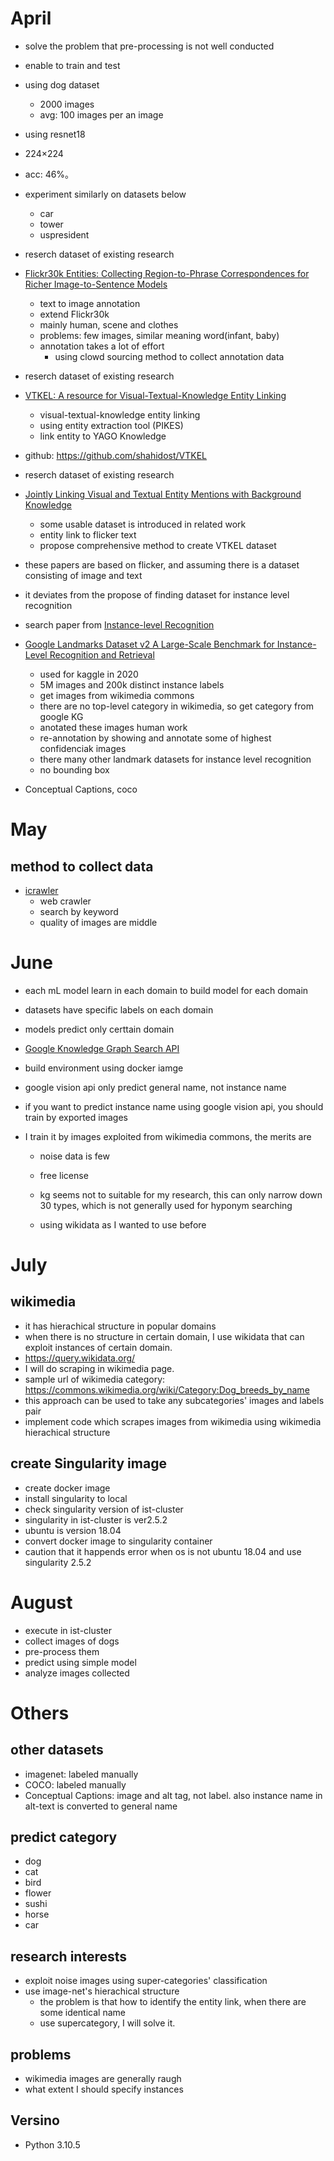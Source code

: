 # April
- solve the problem that pre-processing is not well conducted

- enable to train and test
- using dog dataset
  - 2000 images
  - avg: 100 images per an image
- using resnet18
- 224×224
- acc: 46%。
- experiment similarly on  datasets below 
  -  car
  -  tower
  -  uspresident

- reserch dataset of existing research
- [Flickr30k Entities: Collecting Region-to-Phrase Correspondences for Richer Image-to-Sentence Models](https://arxiv.org/pdf/1505.04870.pdf)
  - text to image annotation
  - extend Flickr30k
  - mainly human, scene and clothes
  - problems: few images, similar meaning word(infant, baby)
  - annotation takes a lot of effort
    - using clowd sourcing method to collect annotation data

- reserch dataset of existing research
- [VTKEL: A resource for Visual-Textual-Knowledge Entity Linking](https://dl.acm.org/doi/pdf/10.1145/3341105.3373958?casa_token=dKJoNPVmxagAAAAA:5fR30eES4eC7qQ5_pYoppkbZiL3baE9JXVC0iz5umy08hlGj8v6IpwiePTXIZ20-l8bw6g4ozSaT)
  - visual-textual-knowledge entity linking
  - using entity extraction tool (PIKES)
  - link entity to YAGO Knowledge
- github: https://github.com/shahidost/VTKEL

- reserch dataset of existing research
- [Jointly Linking Visual and Textual Entity Mentions with Background Knowledge](https://www.ncbi.nlm.nih.gov/pmc/articles/PMC7298199/pdf/978-3-030-51310-8_Chapter_24.pdf)
  - some usable dataset is introduced in related work
  - entity link to flicker text
  - propose comprehensive method to create VTKEL dataset
- these papers are based on flicker, and assuming there is a dataset consisting of image and text
- it deviates from the propose of finding dataset for instance level recognition

- search paper from [Instance-level Recognition](https://towardsdatascience.com/instance-level-recognition-6afa229e2151)
- [Google Landmarks Dataset v2 A Large-Scale Benchmark for Instance-Level Recognition and Retrieval](https://arxiv.org/pdf/2004.01804.pdf)
  - used for kaggle in 2020
  - 5M images and 200k distinct instance labels
  - get images from wikimedia commons
  - there are no top-level category in wikimedia, so get category from google KG
  - anotated these images human work
  - re-annotation by showing and annotate some of highest confidenciak images
  - there many other landmark datasets for instance level recognition
  - no bounding box
- Conceptual Captions, coco

# May
## method to collect data 
- [icrawler](https://icrawler.readthedocs.io/en/latest/)
  - web crawler
  - search by keyword
  - quality of images are middle

# June
- each mL model learn in each domain to build model for each domain
- datasets have specific labels on each domain
- models predict only certtain domain
- [Google Knowledge Graph Search API](https://developers.google.com/knowledge-graph)
- build environment using docker iamge

- google vision api only predict general name, not instance name
- if you want to predict instance name using google vision api, you should train by exported images
- I train it by images exploited from wikimedia commons, the merits are
  - noise data is few
  - free license
  
  - kg seems not to suitable for my research, this can only narrow down 30 types, which is not generally used for hyponym searching
  - using wikidata as I wanted to use before

# July
## wikimedia
- it has hierachical structure in popular domains
- when there is no structure in certain domain, I use wikidata that can exploit instances of certain domain.
- https://query.wikidata.org/
- I will do scraping in wikimedia page.
- sample url of wikimedia category: https://commons.wikimedia.org/wiki/Category:Dog_breeds_by_name
- this approach can be used to take any subcategories' images and labels pair
- implement code which scrapes images from wikimedia using wikimedia hierachical structure

## create Singularity image
- create docker image
- install singularity to local 
- check singularity version of ist-cluster
- singularity in ist-cluster is ver2.5.2
- ubuntu is version 18.04
- convert docker image to singularity container
- caution that it happends error when os is not ubuntu 18.04 and use singularity 2.5.2

# August
- execute in ist-cluster
- collect images of dogs
- pre-process them
- predict using simple model
- analyze images collected

# Others
## other datasets
- imagenet: labeled manually
- COCO: labeled manually
- Conceptual Captions: image and alt tag, not label. also instance name in alt-text is converted to general name

## predict category  
- dog
- cat
- bird
- flower
- sushi
- horse
- car

## research interests
- exploit noise images using super-categories' classification
- use image-net's hierachical structure
  - the problem is that how to identify the entity link, when there are some identical name
  - use supercategory, I will solve it.

## problems
- wikimedia images are generally raugh
- what extent I should specify instances

## Versino 
- Python 3.10.5
